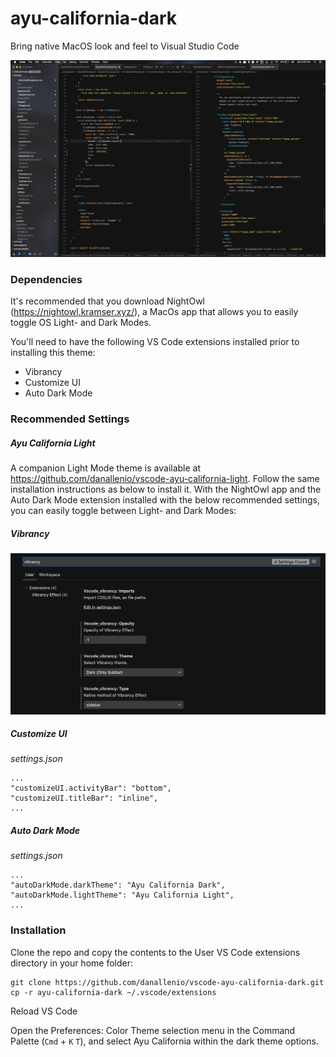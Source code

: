 # ayu-california-dark
Bring native MacOS look and feel to Visual Studio Code

![ayu-california-dark demo](./.doc/demo.png)

### Dependencies
It's recommended that you download NightOwl (https://nightowl.kramser.xyz/), a MacOs app that allows you to easily toggle OS Light- and Dark Modes.

You'll need to have the following VS Code extensions installed prior to installing this theme:
- Vibrancy
- Customize UI
- Auto Dark Mode

### Recommended Settings
##### Ayu California Light
A companion Light Mode theme is available at https://github.com/danallenio/vscode-ayu-california-light.
Follow the same installation instructions as below to install it. With the NightOwl app and the Auto Dark Mode
extension installed with the below recommended settings, you can easily toggle between Light- and Dark Modes:

##### Vibrancy
![Vibrancy settings](./.doc/vibrancy_settings.png)

##### Customize UI
*settings.json*
```
...
"customizeUI.activityBar": "bottom",
"customizeUI.titleBar": "inline",
...
```


##### Auto Dark Mode
*settings.json*
```
...
"autoDarkMode.darkTheme": "Ayu California Dark",
"autoDarkMode.lightTheme": "Ayu California Light",
...
```

### Installation
Clone the repo and copy the contents to the User VS Code extensions directory in your home folder:
```
git clone https://github.com/danallenio/vscode-ayu-california-dark.git
cp -r ayu-california-dark ~/.vscode/extensions
```

Reload VS Code

Open the Preferences: Color Theme selection menu in the Command Palette (`Cmd` + `K`  `T`), and select Ayu California within the dark theme options.